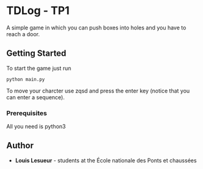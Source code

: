 # TDLog - TP1

A simple game in which you can push boxes into holes and you have to reach a door.

## Getting Started

To start the game just run

```
python main.py
```

To move your charcter use zqsd and press the enter key (notice that you can enter a sequence).


### Prerequisites

All you need is python3


## Author

* **Louis Lesueur** - students at the École nationale des Ponts et chaussées
